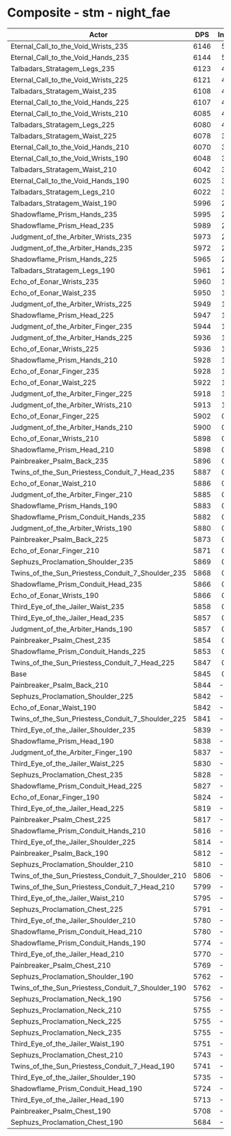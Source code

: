 # Composite - stm - night_fae
| Actor | DPS | Increase |
|---|:---:|:---:|
|Eternal_Call_to_the_Void_Wrists_235|6146|5.16%|
|Eternal_Call_to_the_Void_Hands_235|6144|5.12%|
|Talbadars_Stratagem_Legs_235|6123|4.76%|
|Eternal_Call_to_the_Void_Wrists_225|6121|4.73%|
|Talbadars_Stratagem_Waist_235|6108|4.50%|
|Eternal_Call_to_the_Void_Hands_225|6107|4.49%|
|Eternal_Call_to_the_Void_Wrists_210|6085|4.11%|
|Talbadars_Stratagem_Legs_225|6080|4.03%|
|Talbadars_Stratagem_Waist_225|6078|3.99%|
|Eternal_Call_to_the_Void_Hands_210|6070|3.85%|
|Eternal_Call_to_the_Void_Wrists_190|6048|3.48%|
|Talbadars_Stratagem_Waist_210|6042|3.38%|
|Eternal_Call_to_the_Void_Hands_190|6025|3.08%|
|Talbadars_Stratagem_Legs_210|6022|3.04%|
|Talbadars_Stratagem_Waist_190|5996|2.59%|
|Shadowflame_Prism_Hands_235|5995|2.57%|
|Shadowflame_Prism_Head_235|5989|2.46%|
|Judgment_of_the_Arbiter_Wrists_235|5973|2.19%|
|Judgment_of_the_Arbiter_Hands_235|5972|2.18%|
|Shadowflame_Prism_Hands_225|5965|2.05%|
|Talbadars_Stratagem_Legs_190|5961|2.00%|
|Echo_of_Eonar_Wrists_235|5960|1.97%|
|Echo_of_Eonar_Waist_235|5950|1.80%|
|Judgment_of_the_Arbiter_Wrists_225|5949|1.79%|
|Shadowflame_Prism_Head_225|5947|1.76%|
|Judgment_of_the_Arbiter_Finger_235|5944|1.70%|
|Judgment_of_the_Arbiter_Hands_225|5936|1.57%|
|Echo_of_Eonar_Wrists_225|5936|1.57%|
|Shadowflame_Prism_Hands_210|5928|1.42%|
|Echo_of_Eonar_Finger_235|5928|1.42%|
|Echo_of_Eonar_Waist_225|5922|1.33%|
|Judgment_of_the_Arbiter_Finger_225|5918|1.26%|
|Judgment_of_the_Arbiter_Wrists_210|5913|1.18%|
|Echo_of_Eonar_Finger_225|5902|0.98%|
|Judgment_of_the_Arbiter_Hands_210|5900|0.95%|
|Echo_of_Eonar_Wrists_210|5898|0.92%|
|Shadowflame_Prism_Head_210|5898|0.91%|
|Painbreaker_Psalm_Back_235|5896|0.88%|
|Twins_of_the_Sun_Priestess_Conduit_7_Head_235|5887|0.72%|
|Echo_of_Eonar_Waist_210|5886|0.71%|
|Judgment_of_the_Arbiter_Finger_210|5885|0.70%|
|Shadowflame_Prism_Hands_190|5883|0.65%|
|Shadowflame_Prism_Conduit_Hands_235|5882|0.64%|
|Judgment_of_the_Arbiter_Wrists_190|5880|0.61%|
|Painbreaker_Psalm_Back_225|5873|0.49%|
|Echo_of_Eonar_Finger_210|5871|0.46%|
|Sephuzs_Proclamation_Shoulder_235|5869|0.42%|
|Twins_of_the_Sun_Priestess_Conduit_7_Shoulder_235|5868|0.40%|
|Shadowflame_Prism_Conduit_Head_235|5866|0.37%|
|Echo_of_Eonar_Wrists_190|5866|0.36%|
|Third_Eye_of_the_Jailer_Waist_235|5858|0.23%|
|Third_Eye_of_the_Jailer_Head_235|5857|0.22%|
|Judgment_of_the_Arbiter_Hands_190|5857|0.22%|
|Painbreaker_Psalm_Chest_235|5854|0.16%|
|Shadowflame_Prism_Conduit_Hands_225|5853|0.14%|
|Twins_of_the_Sun_Priestess_Conduit_7_Head_225|5847|0.03%|
|Base|5845|0.00%|
|Painbreaker_Psalm_Back_210|5844|-0.01%|
|Sephuzs_Proclamation_Shoulder_225|5842|-0.04%|
|Echo_of_Eonar_Waist_190|5842|-0.04%|
|Twins_of_the_Sun_Priestess_Conduit_7_Shoulder_225|5841|-0.06%|
|Third_Eye_of_the_Jailer_Shoulder_235|5839|-0.10%|
|Shadowflame_Prism_Head_190|5838|-0.11%|
|Judgment_of_the_Arbiter_Finger_190|5837|-0.12%|
|Third_Eye_of_the_Jailer_Waist_225|5830|-0.26%|
|Sephuzs_Proclamation_Chest_235|5828|-0.29%|
|Shadowflame_Prism_Conduit_Head_225|5827|-0.31%|
|Echo_of_Eonar_Finger_190|5824|-0.35%|
|Third_Eye_of_the_Jailer_Head_225|5819|-0.44%|
|Painbreaker_Psalm_Chest_225|5817|-0.47%|
|Shadowflame_Prism_Conduit_Hands_210|5816|-0.48%|
|Third_Eye_of_the_Jailer_Shoulder_225|5814|-0.53%|
|Painbreaker_Psalm_Back_190|5812|-0.56%|
|Sephuzs_Proclamation_Shoulder_210|5810|-0.59%|
|Twins_of_the_Sun_Priestess_Conduit_7_Shoulder_210|5806|-0.66%|
|Twins_of_the_Sun_Priestess_Conduit_7_Head_210|5799|-0.79%|
|Third_Eye_of_the_Jailer_Waist_210|5795|-0.86%|
|Sephuzs_Proclamation_Chest_225|5791|-0.91%|
|Third_Eye_of_the_Jailer_Shoulder_210|5780|-1.11%|
|Shadowflame_Prism_Conduit_Head_210|5780|-1.11%|
|Shadowflame_Prism_Conduit_Hands_190|5774|-1.20%|
|Third_Eye_of_the_Jailer_Head_210|5770|-1.28%|
|Painbreaker_Psalm_Chest_210|5769|-1.29%|
|Sephuzs_Proclamation_Shoulder_190|5762|-1.41%|
|Twins_of_the_Sun_Priestess_Conduit_7_Shoulder_190|5762|-1.42%|
|Sephuzs_Proclamation_Neck_190|5756|-1.52%|
|Sephuzs_Proclamation_Neck_210|5755|-1.53%|
|Sephuzs_Proclamation_Neck_225|5755|-1.53%|
|Sephuzs_Proclamation_Neck_235|5755|-1.53%|
|Third_Eye_of_the_Jailer_Waist_190|5751|-1.60%|
|Sephuzs_Proclamation_Chest_210|5743|-1.74%|
|Twins_of_the_Sun_Priestess_Conduit_7_Head_190|5741|-1.77%|
|Third_Eye_of_the_Jailer_Shoulder_190|5735|-1.87%|
|Shadowflame_Prism_Conduit_Head_190|5724|-2.07%|
|Third_Eye_of_the_Jailer_Head_190|5713|-2.24%|
|Painbreaker_Psalm_Chest_190|5708|-2.34%|
|Sephuzs_Proclamation_Chest_190|5684|-2.76%|
